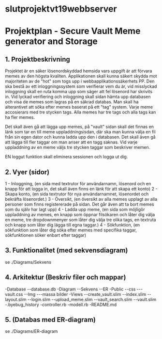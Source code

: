 # slutprojektvt19webbserver

# Projektplan - Secure Vault Meme generator and Storage 

## 1. Projektbeskrivning
Projektet är en säker lösenordskyddad hemsida vars uppgift är att förvara memes av den högsta kvaliten. Applikationen skall kunna säkert skydda mot majoriteten av de "hot" som togs upp i webbapplikationssäkerhets PP. Den ska bestå av ett inloggningssystem som verifierar vem du är, vid misslyckad inloggning skall en ruta komma upp som säger att fel lösenord har skrivits in. Vid lyckad verifiering och inloggning skall sidan hämta upp databasen och visa de memes som lagras på en säkrad databas. Man skall ha alterantivet att söka efter memes baserat på ett "tag" system. Varje meme accosierars med tre stycken tags. Alla memes har tre tags och alla tags kan ha fler memes.

Det skall även gå att lägga upp memes, på "vault" sidan skall det finnas en länk som tar en till meme uppladdningsisdan, där ska man kunna välja en fil från sin egen dator och kunna ladda upp den i databasen. Det skall även gå att lägga till fler taggar om man anser att en tagg saknas. Vid varje uppladdning av en meme väljs tre stycken taggar som beskriver memen.

EN loggut funktion skall eliminera sessionen och logga ut dig. 

## 2. Vyer (sidor)
1 - Inloggning, (en sida med textrutor för användarnamn, lösenord och en knapp för att logga in, det skall även finns en länk för att skapa ett konto)
2 - Skapa konto, (en sida textrutor för nya användarnamnet, lösenordet och bekräfta lösenordet.)
3 - Översikt, (en översikt av alla memes upplagt av alla personer som finns registererade på sidan. Det går även att ta bort memes som du själv har lagt upp)
4 - Ladda upp meme, (en sida som möjligör uppladdning av memes, en knapp som öppnar filsökaren och låter dig välja en meme, tre dropdownmenyer som låter dig välja tre olika tags, en textruta och knapp som låter dig lägga till egna taggar.)
4 - Sökfunktion, (en sökfunktion som låter dig söka efter memes med specifika taggar, sökfunktionen söker enbart efter taggar)

## 3. Funktionalitet (med sekvensdiagram)
se ./Diagrams/Sekvens

## 4. Arkitektur (Beskriv filer och mappar)
-Database
--database.db
-Diagram
--Sekvens
--ER
-Public
--css
---vault.css
--Img
---massa bilder
-Views
--create_vault.slim
--index.slim
--layout.slim
--login.slim
--upload_meme.slim
--vault_search.slim
--vault.slim
-.byebug_history
-controller.rb
-modell.rb
-README.md

## 5. (Databas med ER-diagram)
se ./Diagrams/ER-diagram
